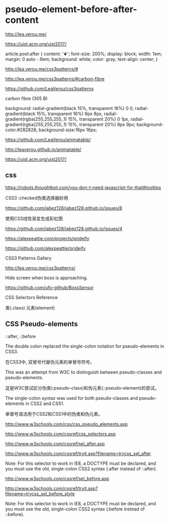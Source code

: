 # pseudo-element-before-after-content  



http://lea.verou.me/

https://uist.acm.org/uist2017/

article.post:after {
    content: '❦';
    font-size: 200%;
    display: block;
    width: 1em;
    margin: 0 auto -.9em;
    background: white;
    color: gray;
    text-align: center;
}




http://lea.verou.me/css3patterns/#

http://lea.verou.me/css3patterns/#carbon-fibre


https://github.com/LeaVerou/css3patterns




carbon fibre (305 B) 

background:
radial-gradient(black 15%, transparent 16%) 0 0,
radial-gradient(black 15%, transparent 16%) 8px 8px,
radial-gradient(rgba(255,255,255,.1) 15%, transparent 20%) 0 1px,
radial-gradient(rgba(255,255,255,.1) 15%, transparent 20%) 8px 9px;
background-color:#282828;
background-size:16px 16px;




https://github.com/LeaVerou/animatable/

http://leaverou.github.io/animatable/



https://uist.acm.org/uist2017/


## css 


https://robots.thoughtbot.com/you-don-t-need-javascript-for-that#tooltips



CSS3 :checked伪类选择器妙用


https://github.com/jabez128/jabez128.github.io/issues/8


使用CSS线性渐变生成彩虹图

https://github.com/jabez128/jabez128.github.io/issues/4



https://alexpeattie.com/projects/prideify

https://github.com/alexpeattie/prideify

CSS3 Patterns Gallery

http://lea.verou.me/css3patterns/


Hide screen when boss is approaching.  

https://github.com/ufo-github/BossSensor  





CSS Selectors Reference 


类(.class)
元素(element)


## CSS Pseudo-elements

::after, ::before

The double colon replaced the single-colon notation for pseudo-elements in CSS3.

在CSS3中, 双冒号代替伪元素的单冒号符号。


This was an attempt from W3C to distinguish between pseudo-classes and pseudo-elements.

这是W3C尝试区分伪类(:pseudo-class)和伪元素(::pseudo-element)的尝试。

The single-colon syntax was used for both pseudo-classes and pseudo-elements in CSS2 and CSS1.

单冒号语法用于CSS2和CSS1中的伪类和伪元素。










http://www.w3schools.com/css/css_pseudo_elements.asp

http://www.w3schools.com/cssref/css_selectors.asp


http://www.w3schools.com/cssref/sel_after.asp

http://www.w3schools.com/cssref/tryit.asp?filename=trycss_sel_after  


Note: For this selector to work in IE8, a DOCTYPE must be declared, and you must use the old, single-colon CSS2 syntax (:after instead of ::after).



http://www.w3schools.com/cssref/sel_before.asp

http://www.w3schools.com/cssref/tryit.asp?filename=trycss_sel_before_style


Note: For this selector to work in IE8, a DOCTYPE must be declared, and you must use the old, single-colon CSS2 syntax (:before instead of ::before).


